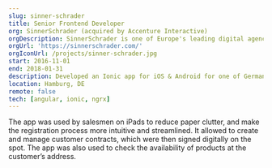 ```yaml
---
slug: sinner-schrader
title: Senior Frontend Developer
org: SinnerSchrader (acquired by Accenture Interactive)
orgDescription: SinnerSchrader is one of Europe's leading digital agencies with a focus on the design and development of digital products and services.
orgUrl: 'https://sinnerschrader.com/'
orgIconUrl: /projects/sinner-schrader.jpg
start: 2016-11-01
end: 2018-01-31
description: Developed an Ionic app for iOS & Android for one of Germany’s largest internet providers, to facilitate sales of internet, cable and other products for on-foot salesmen.
location: Hamburg, DE
remote: false
tech: [angular, ionic, ngrx]
---
```


The app was used by salesmen on iPads to reduce paper clutter, and make the registration process more intuitive and streamlined. It allowed to create and manage customer contracts, which were then signed digitally on the spot. The app was also used to check the availability of products at the customer’s address.
